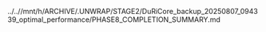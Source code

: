 ../..//mnt/h/ARCHIVE/.UNWRAP/STAGE2/DuRiCore_backup_20250807_094339_optimal_performance/PHASE8_COMPLETION_SUMMARY.md